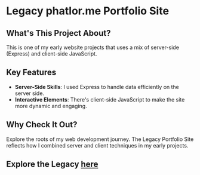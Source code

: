 # Legacy phatlor.me Portfolio Site

## What's This Project About?

This is one of my early website projects that uses a mix of server-side (Express) and client-side JavaScript.

## Key Features

- **Server-Side Skills**: I used Express to handle data efficiently on the server side.
- **Interactive Elements**: There's client-side JavaScript to make the site more dynamic and engaging.

## Why Check It Out?

Explore the roots of my web development journey. The Legacy Portfolio Site reflects how I combined server and client techniques in my early projects.

## Explore the Legacy [here](https://legacy.phatlor.me)
